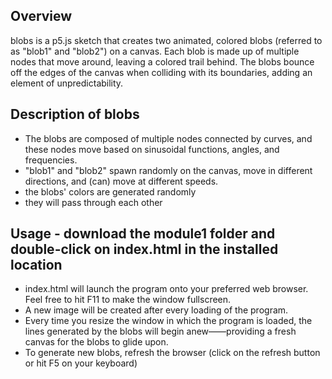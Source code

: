 Overview
--------
blobs is a p5.js sketch that creates two animated, colored blobs (referred to as "blob1" and "blob2") on a canvas. Each blob is made up of multiple nodes that move around, leaving a colored trail behind. The blobs bounce off the edges of the canvas when colliding with its boundaries, adding an element of unpredictability.

  Description of blobs
  --------------------
  - The blobs are composed of multiple nodes connected by curves, and these nodes move based on sinusoidal functions, angles, and frequencies.
  - "blob1" and "blob2" spawn randomly on the canvas, move in different directions, and (can) move at different speeds. 
  - the blobs' colors are generated randomly
  - they will pass through each other


Usage - download the module1 folder and double-click on index.html in the installed location
-----
- index.html will launch the program onto your preferred web browser. Feel free to hit F11 to make the window fullscreen.
- A new image will be created after every loading of the program.
- Every time you resize the window in which the program is loaded, the lines generated by the blobs will begin anew——providing a fresh canvas for the blobs to glide upon.
- To generate new blobs, refresh the browser (click on the refresh button or hit F5 on your keyboard)
